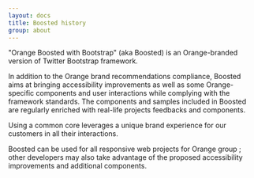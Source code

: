 ```yaml
---
layout: docs
title: Boosted history
group: about
---
```


"Orange Boosted with Bootstrap" (aka Boosted) is an Orange-branded version of Twitter Bootstrap framework.

In addition to the Orange brand recommendations compliance, Boosted aims at bringing accessibility improvements as well as some Orange-specific components and user interactions while complying with the framework standards. The components and  samples included in Boosted are regularly enriched with real-life projects feedbacks and components.

Using a common core leverages a unique brand experience for our customers in all their interactions.

Boosted can be used for all responsive web projects for Orange group ; other developers may also take advantage of the proposed accessibility improvements and additional components.


